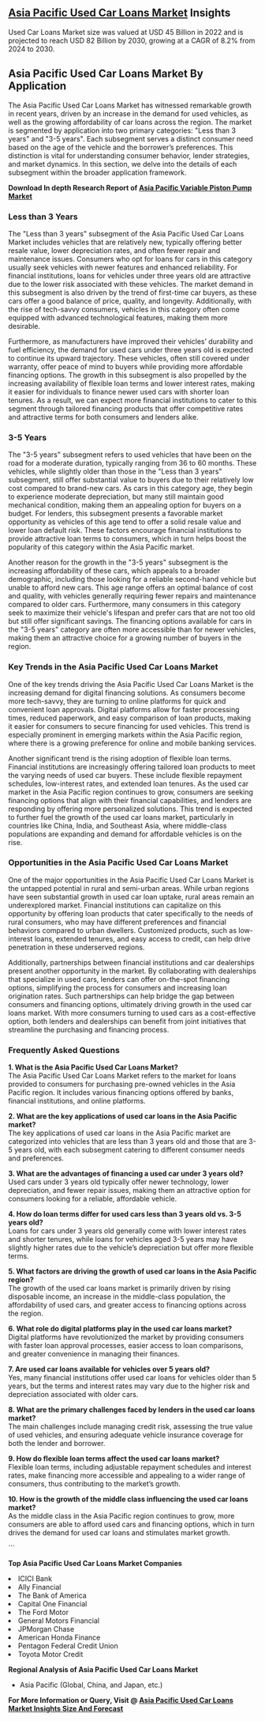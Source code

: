 <h2><a href="https://www.verifiedmarketreports.com/download-sample/?rid=239814&amp;utm_source=Github-Feb&amp;utm_medium=219" target="_blank">Asia Pacific Used Car Loans Market</a> Insights</h2><p>Used Car Loans Market size was valued at USD 45 Billion in 2022 and is projected to reach USD 82 Billion by 2030, growing at a CAGR of 8.2% from 2024 to 2030.</p><p><h2>Asia Pacific Used Car Loans Market By Application</h2> <p>The Asia Pacific Used Car Loans Market has witnessed remarkable growth in recent years, driven by an increase in the demand for used vehicles, as well as the growing affordability of car loans across the region. The market is segmented by application into two primary categories: "Less than 3 years" and "3-5 years". Each subsegment serves a distinct consumer need based on the age of the vehicle and the borrower’s preferences. This distinction is vital for understanding consumer behavior, lender strategies, and market dynamics. In this section, we delve into the details of each subsegment within the broader application framework.</p> <p><p><strong>Download In depth Research Report of <a href="https://www.verifiedmarketreports.com/download-sample/?rid=236118&amp;utm_source=Pulse-Dec&amp;utm_medium=219" target="_blank">Asia Pacific Variable Piston Pump Market</a></strong></p></p> <h3>Less than 3 Years</h3> <p>The "Less than 3 years" subsegment of the Asia Pacific Used Car Loans Market includes vehicles that are relatively new, typically offering better resale value, lower depreciation rates, and often fewer repair and maintenance issues. Consumers who opt for loans for cars in this category usually seek vehicles with newer features and enhanced reliability. For financial institutions, loans for vehicles under three years old are attractive due to the lower risk associated with these vehicles. The market demand in this subsegment is also driven by the trend of first-time car buyers, as these cars offer a good balance of price, quality, and longevity. Additionally, with the rise of tech-savvy consumers, vehicles in this category often come equipped with advanced technological features, making them more desirable.</p> <p>Furthermore, as manufacturers have improved their vehicles’ durability and fuel efficiency, the demand for used cars under three years old is expected to continue its upward trajectory. These vehicles, often still covered under warranty, offer peace of mind to buyers while providing more affordable financing options. The growth in this subsegment is also propelled by the increasing availability of flexible loan terms and lower interest rates, making it easier for individuals to finance newer used cars with shorter loan tenures. As a result, we can expect more financial institutions to cater to this segment through tailored financing products that offer competitive rates and attractive terms for both consumers and lenders alike.</p> <h3>3-5 Years</h3> <p>The "3-5 years" subsegment refers to used vehicles that have been on the road for a moderate duration, typically ranging from 36 to 60 months. These vehicles, while slightly older than those in the "Less than 3 years" subsegment, still offer substantial value to buyers due to their relatively low cost compared to brand-new cars. As cars in this category age, they begin to experience moderate depreciation, but many still maintain good mechanical condition, making them an appealing option for buyers on a budget. For lenders, this subsegment presents a favorable market opportunity as vehicles of this age tend to offer a solid resale value and lower loan default risk. These factors encourage financial institutions to provide attractive loan terms to consumers, which in turn helps boost the popularity of this category within the Asia Pacific market.</p> <p>Another reason for the growth in the "3-5 years" subsegment is the increasing affordability of these cars, which appeals to a broader demographic, including those looking for a reliable second-hand vehicle but unable to afford new cars. This age range offers an optimal balance of cost and quality, with vehicles generally requiring fewer repairs and maintenance compared to older cars. Furthermore, many consumers in this category seek to maximize their vehicle's lifespan and prefer cars that are not too old but still offer significant savings. The financing options available for cars in the "3-5 years" category are often more accessible than for newer vehicles, making them an attractive choice for a growing number of buyers in the region.</p> <h3>Key Trends in the Asia Pacific Used Car Loans Market</h3> <p>One of the key trends driving the Asia Pacific Used Car Loans Market is the increasing demand for digital financing solutions. As consumers become more tech-savvy, they are turning to online platforms for quick and convenient loan approvals. Digital platforms allow for faster processing times, reduced paperwork, and easy comparison of loan products, making it easier for consumers to secure financing for used vehicles. This trend is especially prominent in emerging markets within the Asia Pacific region, where there is a growing preference for online and mobile banking services.</p> <p>Another significant trend is the rising adoption of flexible loan terms. Financial institutions are increasingly offering tailored loan products to meet the varying needs of used car buyers. These include flexible repayment schedules, low-interest rates, and extended loan tenures. As the used car market in the Asia Pacific region continues to grow, consumers are seeking financing options that align with their financial capabilities, and lenders are responding by offering more personalized solutions. This trend is expected to further fuel the growth of the used car loans market, particularly in countries like China, India, and Southeast Asia, where middle-class populations are expanding and demand for affordable vehicles is on the rise.</p> <h3>Opportunities in the Asia Pacific Used Car Loans Market</h3> <p>One of the major opportunities in the Asia Pacific Used Car Loans Market is the untapped potential in rural and semi-urban areas. While urban regions have seen substantial growth in used car loan uptake, rural areas remain an underexplored market. Financial institutions can capitalize on this opportunity by offering loan products that cater specifically to the needs of rural consumers, who may have different preferences and financial behaviors compared to urban dwellers. Customized products, such as low-interest loans, extended tenures, and easy access to credit, can help drive penetration in these underserved regions.</p> <p>Additionally, partnerships between financial institutions and car dealerships present another opportunity in the market. By collaborating with dealerships that specialize in used cars, lenders can offer on-the-spot financing options, simplifying the process for consumers and increasing loan origination rates. Such partnerships can help bridge the gap between consumers and financing options, ultimately driving growth in the used car loans market. With more consumers turning to used cars as a cost-effective option, both lenders and dealerships can benefit from joint initiatives that streamline the purchasing and financing process.</p> <h3>Frequently Asked Questions</h3> <p><strong>1. What is the Asia Pacific Used Car Loans Market?</strong><br> The Asia Pacific Used Car Loans Market refers to the market for loans provided to consumers for purchasing pre-owned vehicles in the Asia Pacific region. It includes various financing options offered by banks, financial institutions, and online platforms.</p> <p><strong>2. What are the key applications of used car loans in the Asia Pacific market?</strong><br> The key applications of used car loans in the Asia Pacific market are categorized into vehicles that are less than 3 years old and those that are 3-5 years old, with each subsegment catering to different consumer needs and preferences.</p> <p><strong>3. What are the advantages of financing a used car under 3 years old?</strong><br> Used cars under 3 years old typically offer newer technology, lower depreciation, and fewer repair issues, making them an attractive option for consumers looking for a reliable, affordable vehicle.</p> <p><strong>4. How do loan terms differ for used cars less than 3 years old vs. 3-5 years old?</strong><br> Loans for cars under 3 years old generally come with lower interest rates and shorter tenures, while loans for vehicles aged 3-5 years may have slightly higher rates due to the vehicle’s depreciation but offer more flexible terms.</p> <p><strong>5. What factors are driving the growth of used car loans in the Asia Pacific region?</strong><br> The growth of the used car loans market is primarily driven by rising disposable income, an increase in the middle-class population, the affordability of used cars, and greater access to financing options across the region.</p> <p><strong>6. What role do digital platforms play in the used car loans market?</strong><br> Digital platforms have revolutionized the market by providing consumers with faster loan approval processes, easier access to loan comparisons, and greater convenience in managing their finances.</p> <p><strong>7. Are used car loans available for vehicles over 5 years old?</strong><br> Yes, many financial institutions offer used car loans for vehicles older than 5 years, but the terms and interest rates may vary due to the higher risk and depreciation associated with older cars.</p> <p><strong>8. What are the primary challenges faced by lenders in the used car loans market?</strong><br> The main challenges include managing credit risk, assessing the true value of used vehicles, and ensuring adequate vehicle insurance coverage for both the lender and borrower.</p> <p><strong>9. How do flexible loan terms affect the used car loans market?</strong><br> Flexible loan terms, including adjustable repayment schedules and interest rates, make financing more accessible and appealing to a wider range of consumers, thus contributing to the market’s growth.</p> <p><strong>10. How is the growth of the middle class influencing the used car loans market?</strong><br> As the middle class in the Asia Pacific region continues to grow, more consumers are able to afford used cars and financing options, which in turn drives the demand for used car loans and stimulates market growth.</p> ```</p><p><strong>Top Asia Pacific Used Car Loans Market Companies</strong></p><div data-test-id=""><p><li>ICICI Bank</li><li> Ally Financial</li><li> The Bank of America</li><li> Capital One Financial</li><li> The Ford Motor</li><li> General Motors Financial</li><li> JPMorgan Chase</li><li> American Honda Finance</li><li> Pentagon Federal Credit Union</li><li> Toyota Motor Credit</li></p><div><strong>Regional Analysis of&nbsp;Asia Pacific Used Car Loans Market</strong></div><ul><li dir="ltr"><p dir="ltr">Asia Pacific (Global, China, and Japan, etc.)</p></li></ul><p><strong>For More Information or Query, Visit @&nbsp;</strong><strong><a href="https://www.verifiedmarketreports.com/product/used-car-loans-market/?utm_source=Github-Feb&amp;utm_medium=219" target="_blank">Asia Pacific Used Car Loans Market Insights Size And Forecast</a></strong></p></div><h2>&nbsp;</h2><div data-test-id="">&nbsp;</div>
